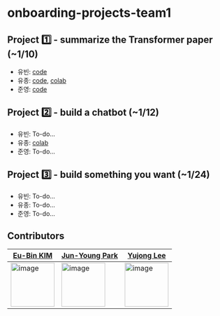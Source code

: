 # onboarding-projects-team1

## Project 1️⃣ - summarize the Transformer paper (~1/10)
- 유빈: [code](https://github.com/AttentionX/onboarding-projects-team1/blob/issue_1/main.py)
- 유종: [code](https://github.com/AttentionX/onboarding-projects-team1/blob/issue_2/attentionX_1.ipynb), [colab](https://colab.research.google.com/drive/1foxfy1632vZZ8qYac5eRJ0Ak6jiKDc4G?usp=sharing)
- 준영: [code](https://github.com/AttentionX/onboarding-projects-team1/blob/issue_3/Project1/main.py) 


## Project 2️⃣ - build a chatbot (~1/12)
-  유빈: To-do...
-  유종: [colab](https://colab.research.google.com/drive/1UL-RsMlRxQnEIJZAyW1gGp6-xBZE-BcV?usp=sharing)
-  준영: To-do...


## Project 3️⃣ - build something you want (~1/24)
-  유빈: To-do...
-  유종: To-do...
-  준영: To-do...


## Contributors


[Eu-Bin KIM](https://github.com/eubinecto) | [Jun-Young Park](https://github.com/engineerA314) | [Yujong Lee](https://github.com/yujong-lee)|
--- | --- | --- |
<img width="100" alt="image" src="https://avatars.githubusercontent.com/u/56193069?v=4"> | <img width="100" alt="image" src="https://avatars.githubusercontent.com/u/86403521?v=4"> |  <img width="100" alt="image" src="https://avatars.githubusercontent.com/u/61503739?v=4"> |
